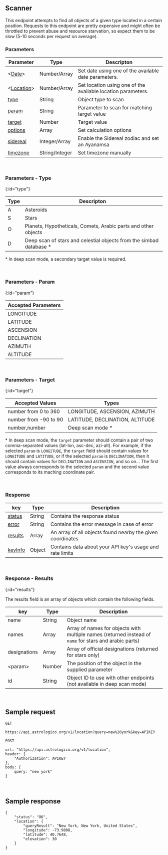 ## Scanner

This endpoint attempts to find all objects of a given type located in a certain position. Requests to this endpoint are pretty expensive and might often be throttled to prevent abuse and resource starvation, so expect them to be slow (5-10 seconds per request on average).

### Parameters

| Parameter | Type | Descripton |
|---|---|---|
| <[Date](/astrologico/param_date.html)> | Number/Array | Set date using one of the available date parameters. |
| <[Location](/astrologico/param_location.html)> | Number/Array | Set location using one of the available location parameters. |
| [type](#type) | String | Object type to scan |
| [param](#param) | String | Parameter to scan for matching target value |
| [target](#target) | Number | Target value |
| [options](/astrologico/param_options.html) | Array | Set calculation options |
| [sidereal](/astrologico/param_sidereal.html) | Integer/Array | Enable the Sidereal zodiac and set an Ayanamsa |
| [timezone](/astrologico/param_timezone.html) | String/Integer | Set timezone manually |

<br>

### Parameters - Type
{:id="type"}

| Type | Descripton |
|---|---|
| A | Asteroids |
| S | Stars |
| O | Planets, Hypotheticals, Comets, Arabic parts and other objects |
| D | Deep scan of stars and celestial objects from the simbad database \* |

\* In deep scan mode, a secondary target value is required.

<br>

### Parameters - Param
{:id="param"}

| Accepted Parameters |
|---|
| LONGITUDE |
| LATITUDE |
| ASCENSION |
| DECLINATION |
| AZIMUTH |
| ALTITUDE |

<br>

### Parameters - Target
{:id="target"}

| Accepted Values | Types |
|---|---|
| number from 0 to 360 | LONGITUDE, ASCENSION, AZIMUTH |
| number from -90 to 90 | LATITUDE, DECLINATION, ALTITUDE |
| number,number | Deep scan mode \* |

\* In deep scan mode, the `target` parameter should contain a pair of two comma-separated values (lat-lon, asc-dec, azi-alt). For example, if the selected `param` is `LONGITUDE`, the `target` field should contain values for `LONGITUDE` and `LATITUDE`, or if the selected `param` is `DECLINATION`, then it should contain values for `DECLINATION` and `ASCENSION`, and so on... The first value always corresponds to the selected `param` and the second value corresponds to its maching coordinate pair.

<br>

### Response

| key | Type | Description |
|---|---|---|
| [status](/astrologico/res_status.html) | String | Contains the response status |
| [error](/astrologico/res_status.html) | String | Contains the error message in case of error |
| [results](#results) | Array | An array of all objects found nearby the given coordinates |
| [keyInfo](/astrologico/res_keyinfo.html) | Object | Contains data about your API key's usage and rate limits |

<br>

### Response - Results
{:id="results"}

The results field is an array of objects which contain the following fields.

| key | Type | Description |
|---|---|---|
| name | String | Object name |
| names | Array | Array of names for objects with multiple names (returned instead of `name` for stars and arabic parts) |
| designations | Array | Array of official designations (returned for stars only) |
| &lt;param&gt; | Number | The position of the object in the supplied parameter |
| id | String | Object ID to use with other endpoints (not available in deep scan mode) |

<br>

## Sample request

```
GET

https://api.astrologico.org/v1/location?query=new%20york&key=APIKEY
```

```
POST

url: "https://api.astrologico.org/v1/location",
header: {
	"Authorization": APIKEY
},
body: {
	query: "new york"
}
```

<br>

## Sample response

```
{
	"status": "OK",
	"location": {
		"queryResult": "New York, New York, United States",
		"longitude": -73.9808,
		"latitude": 40.7648,
		"elevation": 30
	}
}
```

<br><br><br>
